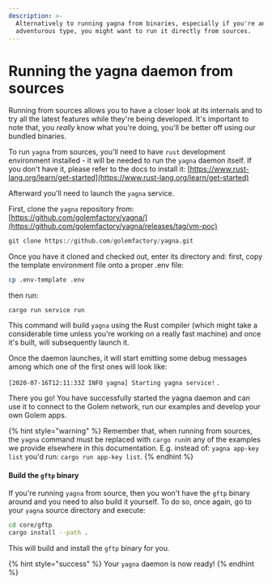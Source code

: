 ```yaml
---
description: >-
  Alternatively to running yagna from binaries, especially if you're an
  adventurous type, you might want to run it directly from sources.
---
```


# Running the yagna daemon from sources

Running from sources allows you to have a closer look at its internals and to try all the latest features while they're being developed. It's important to note that, you _really_ know what you're doing, you'll be better off using our bundled binaries.

To run `yagna` from sources, you'll need to have `rust` development environment installed - it will be needed to run the `yagna` daemon itself. If you don't have it, please refer to the docs to install it: [https://www.rust-lang.org/learn/get-started](https://www.rust-lang.org/learn/get-started) 

Afterward you'll need to launch the `yagna` service.

First, clone the `yagna` repository from: [https://github.com/golemfactory/yagna/](https://github.com/golemfactory/yagna/releases/tag/vm-poc)

```python
git clone https://github.com/golemfactory/yagna.git
```

Once you have it cloned and checked out, enter its directory and: first, copy the template environment file onto a proper .env file:

```bash
cp .env-template .env
```

 then run:

```text
cargo run service run
```

This command will build `yagna` using the Rust compiler \(which might take a considerable time unless you're working on a really fast machine\) and once it's built, will subsequently launch it.

Once the daemon launches, it will start emitting some debug messages among which one of the first ones will look like: 

`[2020-07-16T12:11:33Z INFO yagna] Starting yagna service!` .  

There you go! You have successfully started the yagna daemon and can use it to connect to the Golem network, run our examples and develop your own Golem apps.

{% hint style="warning" %}
Remember that, when running from sources, the `yagna` command must be replaced with `cargo run`in any of the examples we provide elsewhere in this documentation. E.g. instead of: `yagna app-key list` you'd run: `cargo run app-key list`.
{% endhint %}

#### Build the `gftp` binary

If you're running `yagna` from source, then you won't have the `gftp` binary around and you need to also build it yourself. To do so, once again, go to your `yagna` source directory and execute:

```bash
cd core/gftp
cargo install --path .
```

This will build and install the `gftp` binary for you.

{% hint style="success" %}
Your `yagna` daemon is now ready!
{% endhint %}

